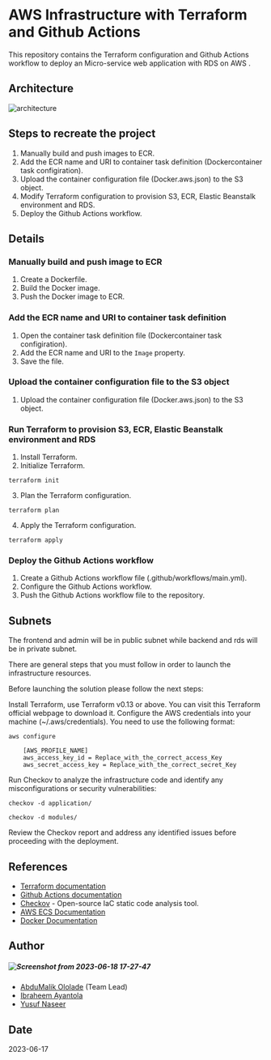 # AWS Infrastructure with Terraform and Github Actions

This repository contains the Terraform configuration and Github Actions workflow to deploy an Micro-service web application with RDS on AWS .

## Architecture
![architecture](https://github.com/abdulmalik-devs/teamproton-terraform-ebs-docker/assets/62616273/e1fba4a0-173e-4c40-9039-ca58f53964d5)

## Steps to recreate the project

1. Manually build and push images to ECR.
2. Add the ECR name and URI to container task definition (Dockercontainer task configiration).
3. Upload the container configuration file (Docker.aws.json) to the S3 object.
4. Modify Terraform configuration to provision S3, ECR, Elastic Beanstalk environment and RDS.
5. Deploy the Github Actions workflow.

## Details

### Manually build and push image to ECR

1. Create a Dockerfile.
2. Build the Docker image.
3. Push the Docker image to ECR.

### Add the ECR name and URI to container task definition

1. Open the container task definition file (Dockercontainer task configiration).
2. Add the ECR name and URI to the `Image` property.
3. Save the file.

### Upload the container configuration file to the S3 object

1. Upload the container configuration file (Docker.aws.json) to the S3 object.

### Run Terraform to provision S3, ECR, Elastic Beanstalk environment and RDS

1. Install Terraform.
2. Initialize Terraform.

```shell
terraform init
``` 

3. Plan the Terraform configuration.

```shell
terraform plan
```

4. Apply the Terraform configuration.

```shell
terraform apply 
```

### Deploy the Github Actions workflow

1. Create a Github Actions workflow file (.github/workflows/main.yml).
2. Configure the Github Actions workflow.
3. Push the Github Actions workflow file to the repository.

## Subnets

The frontend and admin will be in public subnet while backend and rds will be in private subnet.

There are general steps that you must follow in order to launch the infrastructure resources.

Before launching the solution please follow the next steps:

Install Terraform, use Terraform v0.13 or above. You can visit this Terraform official webpage to download it.
Configure the AWS credentials into your machine (~/.aws/credentials). You need to use the following format:
```shell
aws configure
```
    
```shell
    [AWS_PROFILE_NAME]
    aws_access_key_id = Replace_with_the_correct_access_Key
    aws_secret_access_key = Replace_with_the_correct_secret_Key
```

 Run Checkov to analyze the infrastructure code and identify any misconfigurations or security vulnerabilities:

   ```shell
   checkov -d application/
   ```

   ```shell
   checkov -d modules/
   ```

   Review the Checkov report and address any identified issues before proceeding with the deployment.

## References

* [Terraform documentation](https://www.terraform.io/docs/)
* [Github Actions documentation](https://docs.github.com/en/actions)
* [Checkov](https://github.com/bridgecrewio/checkov) - Open-source IaC static code analysis tool.
* [AWS ECS Documentation](https://docs.aws.amazon.com/ecs)
* [Docker Documentation](https://docs.docker.com)

## Author
##### ![Screenshot from 2023-06-18 17-27-47](https://github.com/abdulmalik-devs/teamproton-terraform-ebs-docker/assets/62616273/e3c0b73b-b913-45e6-8541-7a438f9cbab7)
* [AbduMalik Ololade](https://github.com/abdulmalik-devs) (Team Lead)
* [Ibraheem Ayantola](https://github.com/eabrahym75)
* [Yusuf Naseer](https://github.com/Nahsc0)


## Date

2023-06-17

